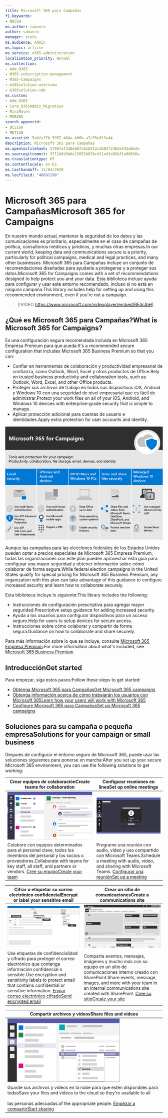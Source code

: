 ```yaml
---
title: Microsoft 365 para Campañas
f1.keywords:
- NOCSH
ms.author: samanro
author: samanro
manager: scotv
ms.audience: Admin
ms.topic: article
ms.service: o365-administration
localization_priority: Normal
ms.collection:
- Adm_O365
- M365-subscription-management
- M365-Campaigns
- m365solution-overview
- m365solution-smb
ms.custom:
- Adm_O365
- Core_O365Admin_Migration
- MiniMaven
- MSB365
search.appverid:
- BCS160
- MET150
ms.assetid: 5abfef7b-5957-484a-b06b-a7c55e013e44
description: Microsoft 365 para Campañas
ms.openlocfilehash: 57997af310eb07c61b5f2cdb03f24b5e443d6e2e
ms.sourcegitcommit: 371249d3dde12092b820cd11ed3e02b31e88636a
ms.translationtype: HT
ms.contentlocale: es-ES
ms.lasthandoff: 11/04/2020
ms.locfileid: "48897298"
---
```

<a name="microsoft-365-for-campaigns"></a><span data-ttu-id="983d7-103">Microsoft 365 para Campañas</span><span class="sxs-lookup"><span data-stu-id="983d7-103">Microsoft 365 for Campaigns</span></span>
===========================

<span data-ttu-id="983d7-104">En nuestro mundo actual, mantener la seguridad de los datos y las comunicaciones es prioritario, especialmente en el caso de campañas de política, consultorios médicos y jurídicos, y muchas otras empresas.</span><span class="sxs-lookup"><span data-stu-id="983d7-104">In our current world, keeping data and communications secure is a priority, particularly for political campaigns, medical and legal practices, and many other businesses.</span></span> <span data-ttu-id="983d7-105">Microsoft 365 para Campañas incluye un conjunto de recomendaciones diseñadas para ayudarle a protegerse y a proteger sus datos.</span><span class="sxs-lookup"><span data-stu-id="983d7-105">Microsoft 365 for Campaigns comes with a set of recommendations designed to help protect you and your data.</span></span> <span data-ttu-id="983d7-106">Esta biblioteca incluye ayuda para configurar y usar este entorno recomendado, incluso si no está en ninguna campaña.</span><span class="sxs-lookup"><span data-stu-id="983d7-106">This library includes help for setting up and using this recommended environment, even if you're not a campaign.</span></span>

> [!VIDEO https://www.microsoft.com/videoplayer/embed/RE3clbH]

<a name="what-is-microsoft-365-for-campaigns"></a><span data-ttu-id="983d7-107">¿Qué es Microsoft 365 para Campañas?</span><span class="sxs-lookup"><span data-stu-id="983d7-107">What is Microsoft 365 for Campaigns?</span></span>
------------------------------------

<span data-ttu-id="983d7-108">Es una configuración segura recomendada incluida en Microsoft 365 Empresa Premium para que pueda:</span><span class="sxs-lookup"><span data-stu-id="983d7-108">It's a recommended secure configuration that includes Microsoft 365 Business Premium so that you can:</span></span>

- <span data-ttu-id="983d7-109">Confiar en herramientas de colaboración y productividad empresarial de confianza, como Outlook, Word, Excel y otros productos de Office.</span><span class="sxs-lookup"><span data-stu-id="983d7-109">Rely on trusted business productivity and collaboration tools, such as Outlook, Word, Excel, and other Office products.</span></span>
- <span data-ttu-id="983d7-110">Proteger sus archivos de trabajo en todos sus dispositivos iOS, Android y Windows 10 con una seguridad de nivel empresarial que es fácil de administrar.</span><span class="sxs-lookup"><span data-stu-id="983d7-110">Protect your work files on all of your iOS, Android, and Windows 10 devices with enterprise-grade security that is simple to manage.</span></span>
- <span data-ttu-id="983d7-111">Aplicar protección adicional para cuentas de usuario e identidades.</span><span class="sxs-lookup"><span data-stu-id="983d7-111">Apply extra protection for user accounts and identity.</span></span>

![Microsoft 365 Empresa Premium protege sus herramientas de productividad, sus herramientas de colaboración, el almacenamiento de archivos, el correo electrónico, los dispositivos y su identidad](../media/M365-WhatIsIt-SecurityFocus.png)

<span data-ttu-id="983d7-113">Aunque las campañas para las elecciones federales de los Estados Unidos pueden optar a precios especiales de Microsoft 365 Empresa Premium, todas las organizaciones con este plan pueden aprovechar esta guía para configurar una mayor seguridad y obtener información sobre cómo colaborar de forma segura.</span><span class="sxs-lookup"><span data-stu-id="983d7-113">While federal election campaigns in the United States qualify for special pricing for Microsoft 365 Business Premium, any organization with this plan can take advantage of this guidance to configure increased security and learn how to collaborate securely.</span></span>

<span data-ttu-id="983d7-114">Esta biblioteca incluye lo siguiente:</span><span class="sxs-lookup"><span data-stu-id="983d7-114">This library includes the following:</span></span>

- <span data-ttu-id="983d7-115">Instrucciones de configuración prescriptiva para agregar mayor seguridad.</span><span class="sxs-lookup"><span data-stu-id="983d7-115">Prescriptive setup guidance for adding increased security.</span></span>
- <span data-ttu-id="983d7-116">Ayuda a los usuarios para configurar dispositivos para un acceso seguro.</span><span class="sxs-lookup"><span data-stu-id="983d7-116">Help for users to setup devices for secure access.</span></span>
- <span data-ttu-id="983d7-117">Instrucciones sobre cómo colaborar y compartir de forma segura.</span><span class="sxs-lookup"><span data-stu-id="983d7-117">Guidance on how to collaborate and share securely.</span></span>

<span data-ttu-id="983d7-118">Para más información sobre lo que se incluye, consulte [Microsoft 365 Empresa Premium](https://www.microsoft.com/microsoft-365/business).</span><span class="sxs-lookup"><span data-stu-id="983d7-118">For more information about what's included, see [Microsoft 365 Business Premium](https://www.microsoft.com/microsoft-365/business).</span></span>

<a name="get-started"></a><span data-ttu-id="983d7-119">Introducción</span><span class="sxs-lookup"><span data-stu-id="983d7-119">Get started</span></span>
--------------------------

<span data-ttu-id="983d7-120">Para empezar, siga estos pasos:</span><span class="sxs-lookup"><span data-stu-id="983d7-120">Follow these steps to get started:</span></span>

- [<span data-ttu-id="983d7-121">Obtenga Microsoft 365 para Campañas</span><span class="sxs-lookup"><span data-stu-id="983d7-121">Get Microsoft 365 campaigns</span></span>](get-microsoft-365-campaigns.md)
- [<span data-ttu-id="983d7-122">Obtenga información acerca de cómo trabajarán los usuarios con Microsoft 365</span><span class="sxs-lookup"><span data-stu-id="983d7-122">Learn how your users will work with Microsoft 365</span></span>](m365-campaigns-users.md)
- [<span data-ttu-id="983d7-123">Configure Microsoft 365 para Campañas</span><span class="sxs-lookup"><span data-stu-id="983d7-123">Set up Microsoft 365 campaigns</span></span>](microsoft-365-campaigns-setup-overview.md)

<a name="solutions-for-your-campaign-or-small-business"></a><span data-ttu-id="983d7-124">Soluciones para su campaña o pequeña empresa</span><span class="sxs-lookup"><span data-stu-id="983d7-124">Solutions for your campaign or small business</span></span>
--------------------------

<span data-ttu-id="983d7-125">Después de configurar el entorno seguro de Microsoft 365, puede usar las soluciones siguientes para ponerse en marcha:</span><span class="sxs-lookup"><span data-stu-id="983d7-125">After you set up your secure Microsoft 365 environment, you can use the following solutions to get working:</span></span>

| <span data-ttu-id="983d7-126">Crear equipos de colaboración</span><span class="sxs-lookup"><span data-stu-id="983d7-126">Create teams for collaboration</span></span> | <span data-ttu-id="983d7-127">Configurar reuniones en línea</span><span class="sxs-lookup"><span data-stu-id="983d7-127">Set up online meetings</span></span> |
| ------------- | ------------- |
| ![un sitio de comunicación de SharePoint](../media/sm-m365-democracy-teams-collab.png) | ![una reunión en línea](../media/m365-democracy-teams-meetings.png) |
| <span data-ttu-id="983d7-130">Colabore con equipos determinados para el personal clave, todos los miembros del personal y los socios o proveedores.</span><span class="sxs-lookup"><span data-stu-id="983d7-130">Collaborate with teams for key staff, all staff, and partners or vendors.</span></span> [<span data-ttu-id="983d7-131">Cree su equipo</span><span class="sxs-lookup"><span data-stu-id="983d7-131">Create your team</span></span>](create-teams-for-collaboration.md) | <span data-ttu-id="983d7-132">Programe una reunión con audio, vídeo y uso compartido con Microsoft Teams.</span><span class="sxs-lookup"><span data-stu-id="983d7-132">Schedule a meeting with audio, video, and sharing with Microsoft Teams.</span></span> [<span data-ttu-id="983d7-133">Configurar una reunión</span><span class="sxs-lookup"><span data-stu-id="983d7-133">Set up a meeting</span></span>](set-up-meetings.md) |

| <span data-ttu-id="983d7-134">Cifrar o etiquetar su correo electrónico confidencial</span><span class="sxs-lookup"><span data-stu-id="983d7-134">Encrypt or label your sensitive email</span></span> | <span data-ttu-id="983d7-135">Crear un sitio de comunicaciones</span><span class="sxs-lookup"><span data-stu-id="983d7-135">Create a communications site</span></span> |
| ------------- | ------------- |
| ![Correo electrónico cifrado y etiquetado](../media/sm-m365-campaign-email-encrypt.png) | ![un sitio de comunicaciones de SharePoint](../media/sm-m365-democracy-comms-site.png) |
| <span data-ttu-id="983d7-138">Use etiquetas de confidencialidad y cifrado para proteger el correo electrónico que contenga información confidencial o sensible.</span><span class="sxs-lookup"><span data-stu-id="983d7-138">Use encryption and sensitivity labels to protect email that contains confidential or sensitive information.</span></span> [<span data-ttu-id="983d7-139">Enviar correo electrónico cifrado</span><span class="sxs-lookup"><span data-stu-id="983d7-139">Send encrypted email</span></span>](send-encrypted-email.md) | <span data-ttu-id="983d7-140">Comparta eventos, mensajes, imágenes y mucho más con su equipo en un sitio de comunicaciones interno creado con SharePoint.</span><span class="sxs-lookup"><span data-stu-id="983d7-140">Share events, message, images, and more with your team in an internal communications site created with SharePoint.</span></span> [<span data-ttu-id="983d7-141">Cree su sitio</span><span class="sxs-lookup"><span data-stu-id="983d7-141">Create your site</span></span>](create-communications-site.md) |

| <span data-ttu-id="983d7-142">Compartir archivos y vídeos</span><span class="sxs-lookup"><span data-stu-id="983d7-142">Share files and videos</span></span> |
| ------------- |
| ![compartir un archivo en Microsoft Teams](../media/m365-democracy-teams-sharefiles.png) |
| <span data-ttu-id="983d7-144">Guarde sus archivos y vídeos en la nube para que estén disponibles para todas</span><span class="sxs-lookup"><span data-stu-id="983d7-144">Save your files and videos to the cloud so they're available to all</span></span> <br><br><span data-ttu-id="983d7-145">las personas adecuadas.</span><span class="sxs-lookup"><span data-stu-id="983d7-145">of the appropriate people.</span></span> [<span data-ttu-id="983d7-146">Empezar a compartir</span><span class="sxs-lookup"><span data-stu-id="983d7-146">Start sharing</span></span>](share-files-and-videos.md) |

